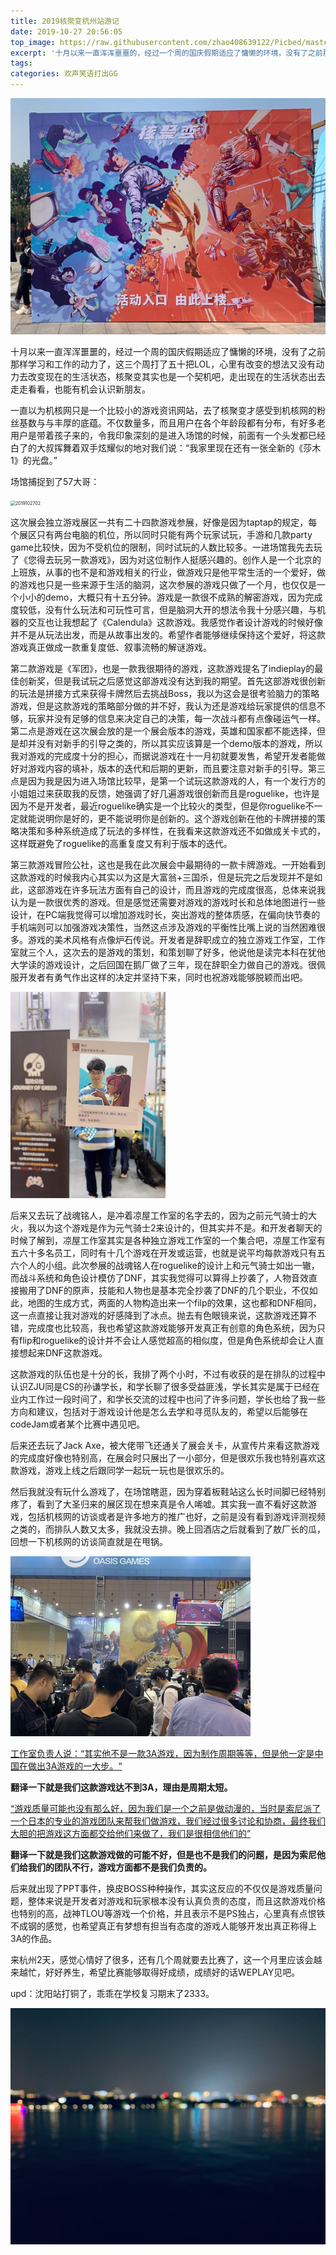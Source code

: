 ```yaml
---
title: 2019核聚变杭州站游记
date: 2019-10-27 20:56:05
top_image: https://raw.githubusercontent.com/zhao408639122/Picbed/master/blog/2019102705.jpg
excerpt: '十月以来一直浑浑噩噩的，经过一个周的国庆假期适应了慵懒的环境，没有了之前那样学习和工作的动力了，这三个周打了五十把LOL，心里有改变的想法又没有动力去改变现在的生活状态，核聚变其实也是一个契机吧，走出现在的生活状态出去走走看看，也能有机会认识新朋友。'
tags:
categories: 欢声笑语打出GG
---
```


<img src="https://raw.githubusercontent.com/zhao408639122/Picbed/master/blog/2019102701.jpg" style="zoom: 67%;" />

十月以来一直浑浑噩噩的，经过一个周的国庆假期适应了慵懒的环境，没有了之前那样学习和工作的动力了，这三个周打了五十把LOL，心里有改变的想法又没有动力去改变现在的生活状态，核聚变其实也是一个契机吧，走出现在的生活状态出去走走看看，也能有机会认识新朋友。

一直以为机核网只是一个比较小的游戏资讯网站，去了核聚变才感受到机核网的粉丝基数与与丰厚的底蕴。不仅数量多，而且用户在各个年龄段都有分布，有好多老用户是带着孩子来的，令我印象深刻的是进入场馆的时候，前面有一个头发都已经白了的大叔挥舞着双手炫耀似的地对我们说：“我家里现在还有一张全新的《莎木1》的光盘。”

场馆捕捉到了57大哥：

<img src="D:\Blog\hexo\source\image\pic\20191027\2019102702.jpg" alt="2019102702" style="zoom:50%;" />

这次展会独立游戏展区一共有二十四款游戏参展，好像是因为taptap的规定，每个展区只有两台电脑的机位，所以同时只能有两个玩家试玩，手游和几款party game比较快，因为不受机位的限制，同时试玩的人数比较多。一进场馆我先去玩了《您得去玩另一款游戏》，因为对这位制作人挺感兴趣的。创作人是一个北京的上班族，从事的也不是和游戏相关的行业，做游戏只是他平常生活的一个爱好，做的游戏也只是一些来源于生活的脑洞，这次参展的游戏只做了一个月，也仅仅是一个小小的demo，大概只有十五分钟。游戏是一款很不成熟的解密游戏，因为完成度较低，没有什么玩法和可玩性可言，但是脑洞大开的想法令我十分感兴趣，与机器的交互也让我想起了《Calendula》这款游戏。我感觉作者设计游戏的时候好像并不是从玩法出发，而是从故事出发的。希望作者能够继续保持这个爱好，将这款游戏真正做成一款重复度低、叙事流畅的解谜游戏。

第二款游戏是《军团》，也是一款我很期待的游戏，这款游戏提名了indieplay的最佳创新奖，但是我试玩之后感觉这部游戏没有达到我的期望。首先这部游戏很创新的玩法是拼接方式来获得卡牌然后去挑战Boss，我以为这会是很考验脑力的策略游戏，但是这款游戏的策略部分做的并不好，我认为还是游戏给玩家提供的信息不够，玩家并没有足够的信息来决定自己的决策，每一次战斗都有点像碰运气一样。第二点是游戏在这次展会放的是一个展会版本的游戏，英雄和国家都不能选择，但是却并没有对新手的引导之类的，所以其实应该算是一个demo版本的游戏，所以我对游戏的完成度十分的担心，而据说游戏在十一月初就要发售，希望开发者能做好对游戏内容的填补，版本的迭代和后期的更新，而且要注意对新手的引导。第三点是因为我是因为进入场馆比较早，是第一个试玩这款游戏的人，有一个发行方的小姐姐过来获取我的反馈，她强调了好几遍游戏很创新而且是roguelike，也许是因为不是开发者，最近roguelike确实是一个比较火的类型，但是你roguelike不一定就能说明你是好的，更不能说明你是创新的。这个游戏创新在他的卡牌拼接的策略决策和多种系统造成了玩法的多样性，在我看来这款游戏还不如做成关卡式的，这样既避免了roguelike的高重复度又有利于版本的迭代。

第三款游戏冒险公社，这也是我在此次展会中最期待的一款卡牌游戏。一开始看到这款游戏的时候我内心其实以为这是大富翁+三国杀，但是玩完之后发现并不是如此，这部游戏在许多玩法方面有自己的设计，而且游戏的完成度很高，总体来说我认为是一款很优秀的游戏。但是感觉还需要对游戏的游戏时长和总体地图进行一些设计，在PC端我觉得可以增加游戏时长，突出游戏的整体质感，在偏向快节奏的手机端则可以加强游戏决策性，当然这点涉及游戏的平衡性比嘴上说的当然困难很多。游戏的美术风格有点像炉石传说。开发者是辞职成立的独立游戏工作室，工作室就三个人，这次去的是游戏的策划，和策划聊了好多，他说他是读完本科在犹他大学读的游戏设计，之后回国在鹅厂做了三年，现在辞职全力做自己的游戏。很佩服开发者有勇气作出这样的决定并坚持下来，同时也祝游戏能够脱颖而出吧。

<img src="https://raw.githubusercontent.com/zhao408639122/Picbed/master/blog/2019102703.jpg" style="zoom: 67%;" />

后来又去玩了战魂铭人，是冲着凉屋工作室的名字去的，因为之前元气骑士的大火，我以为这个游戏是作为元气骑士2来设计的，但其实并不是。和开发者聊天的时候了解到，凉屋工作室其实是各种独立游戏工作室的一个集合吧，凉屋工作室有五六十多名员工，同时有十几个游戏在开发或运营，也就是说平均每款游戏只有五六个人的小组。此次参展的战魂铭人在roguelike的设计上和元气骑士如出一辙，而战斗系统和角色设计模仿了DNF，其实我觉得可以算得上抄袭了，人物音效直接搬用了DNF的原声，技能和人物也是基本完全抄袭了DNF的几个职业，不仅如此，地图的生成方式，两面的人物构造出来一个filp的效果，这也都和DNF相同，这一点直接让我对游戏的好感降到了冰点。抛去有色眼镜来说，这款游戏还算不错，完成度也比较高，我也希望这款游戏能够开发真正有创意的角色系统，因为只有flip和roguelike的设计并不会让人感觉超高的相似度，但是角色系统却会让人直接想起来DNF这款游戏。

这款游戏的队伍也是十分的长，我排了两个小时，不过有收获的是在排队的过程中认识ZJU同是CS的孙谦学长，和学长聊了很多受益匪浅，学长其实是属于已经在业内工作过一段时间了，和学长交流的过程中也问了许多问题，学长也给了我一些方向和建议，包括对于游戏设计他是怎么去学和寻觅队友的，希望以后能够在codeJam或者某个比赛中遇见吧。

后来还去玩了Jack Axe，被大佬带飞还通关了展会关卡，从宣传片来看这款游戏的完成度好像也特别高，在展会时只展出了一小部分，但是很欢乐我也特别喜欢这款游戏，游戏上线之后跟同学一起玩一玩也是很欢乐的。

然后我就没有玩什么游戏了，在场馆瞎逛，因为穿着板鞋站这么长时间脚已经特别疼了，看到了大圣归来的展区现在想来真是令人唏嘘。其实我一直不看好这款游戏，包括机核网的访谈或者是许多地方的推广也好，之前是没有看到游戏评测视频之类的，而排队人数又太多，我就没去排。晚上回酒店之后就看到了敖厂长的瓜，回想一下机核网的访谈简直就是在甩锅。

<img src="https://raw.githubusercontent.com/zhao408639122/Picbed/master/blog/2019102704.jpg" style="zoom: 50%;" />

<u>工作室负责人说：“其实他不是一款3A游戏，因为制作周期等等，但是他一定是中国在做出3A游戏的一大步。“</u>

**翻译一下就是我们这款游戏达不到3A，理由是周期太短。**

<u>“游戏质量可能也没有那么好，因为我们是一个之前是做动漫的，当时是索尼派了一个日本的专业的游戏团队来帮我们做游戏，我们经过很多讨论和协商，最终我们大胆的把游戏这方面都交给他们来做了，我们是很相信他们的”</u>

**翻译一下就是我们这款游戏做的可能不好，但是也不是我们的问题，是因为索尼他们给我们的团队不行，游戏方面都不是我们负责的。**

后来就出现了PPT事件，换皮BOSS种种操作，其实这反应的不仅仅是游戏质量问题，整体来说是开发者对游戏和玩家根本没有认真负责的态度，而且这款游戏价格也特别的高，战神TLOU等游戏一个价格，并且表示不是PS独占，心里真有点恨铁不成钢的感觉，也希望真正有梦想有担当有态度的游戏人能够开发出真正称得上3A的作品。

来杭州2天，感觉心情好了很多，还有几个周就要去比赛了，这一个月里应该会越来越忙，好好养生，希望比赛能够取得好成绩，成绩好的话WEPLAY见吧。

upd：沈阳站打铜了，乖乖在学校复习期末了2333。

<img src="https://raw.githubusercontent.com/zhao408639122/Picbed/master/blog/2019102705.jpg" style="zoom:67%;" />